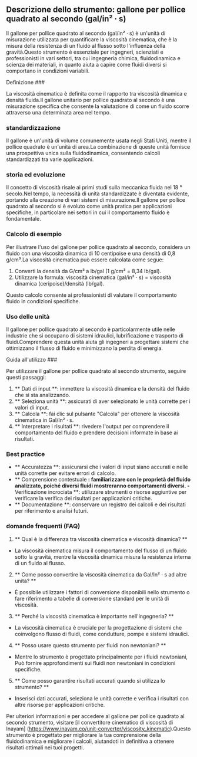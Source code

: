 ## Descrizione dello strumento: gallone per pollice quadrato al secondo (gal/in² · s)

Il gallone per pollice quadrato al secondo (gal/in² · s) è un'unità di misurazione utilizzata per quantificare la viscosità cinematica, che è la misura della resistenza di un fluido al flusso sotto l'influenza della gravità.Questo strumento è essenziale per ingegneri, scienziati e professionisti in vari settori, tra cui ingegneria chimica, fluidodinamica e scienza dei materiali, in quanto aiuta a capire come fluidi diversi si comportano in condizioni variabili.

Definizione ###

La viscosità cinematica è definita come il rapporto tra viscosità dinamica e densità fluida.Il gallone unitario per pollice quadrato al secondo è una misurazione specifica che consente la valutazione di come un fluido scorre attraverso una determinata area nel tempo.

### standardizzazione

Il gallone è un'unità di volume comunemente usata negli Stati Uniti, mentre il pollice quadrato è un'unità di area.La combinazione di queste unità fornisce una prospettiva unica sulla fluidodinamica, consentendo calcoli standardizzati tra varie applicazioni.

### storia ed evoluzione

Il concetto di viscosità risale ai primi studi sulla meccanica fluida nel 18 ° secolo.Nel tempo, la necessità di unità standardizzate è diventata evidente, portando alla creazione di vari sistemi di misurazione.Il gallone per pollice quadrato al secondo si è evoluto come unità pratica per applicazioni specifiche, in particolare nei settori in cui il comportamento fluido è fondamentale.

### Calcolo di esempio

Per illustrare l'uso del gallone per pollice quadrato al secondo, considera un fluido con una viscosità dinamica di 10 centipoise e una densità di 0,8 g/cm³.La viscosità cinematica può essere calcolata come segue:

1. Converti la densità da G/cm³ a ​​lb/gal (1 g/cm³ = 8,34 lb/gal).
2. Utilizzare la formula: viscosità cinematica (gal/in² · s) = viscosità dinamica (ceripoise)/densità (lb/gal).

Questo calcolo consente ai professionisti di valutare il comportamento fluido in condizioni specifiche.

### Uso delle unità

Il gallone per pollice quadrato al secondo è particolarmente utile nelle industrie che si occupano di sistemi idraulici, lubrificazione e trasporto di fluidi.Comprendere questa unità aiuta gli ingegneri a progettare sistemi che ottimizzano il flusso di fluido e minimizzano la perdita di energia.

Guida all'utilizzo ###

Per utilizzare il gallone per pollice quadrato al secondo strumento, seguire questi passaggi:

1. ** Dati di input **: immettere la viscosità dinamica e la densità del fluido che si sta analizzando.
2. ** Seleziona unità **: assicurati di aver selezionato le unità corrette per i valori di input.
3. ** Calcola **: fai clic sul pulsante "Calcola" per ottenere la viscosità cinematica in Gal/In² · s.
4. ** Interpretare i risultati **: rivedere l'output per comprendere il comportamento del fluido e prendere decisioni informate in base ai risultati.

### Best practice

- ** Accuratezza **: assicurarsi che i valori di input siano accurati e nelle unità corrette per evitare errori di calcolo.
- ** Comprensione contestuale **: familiarizzare con le proprietà del fluido analizzato, poiché diversi fluidi mostreranno comportamenti diversi.
-** Verificazione incrociata **: utilizzare strumenti o risorse aggiuntive per verificare la verifica dei risultati per applicazioni critiche.
- ** Documentazione **: conservare un registro dei calcoli e dei risultati per riferimento e analisi futuri.

### domande frequenti (FAQ)

1. ** Qual è la differenza tra viscosità cinematica e viscosità dinamica? **
- La viscosità cinematica misura il comportamento del flusso di un fluido sotto la gravità, mentre la viscosità dinamica misura la resistenza interna di un fluido al flusso.

2. ** Come posso convertire la viscosità cinematica da Gal/In² · s ad altre unità? **
- È possibile utilizzare i fattori di conversione disponibili nello strumento o fare riferimento a tabelle di conversione standard per le unità di viscosità.

3. ** Perché la viscosità cinematica è importante nell'ingegneria? **
- La viscosità cinematica è cruciale per la progettazione di sistemi che coinvolgono flusso di fluidi, come condutture, pompe e sistemi idraulici.

4. ** Posso usare questo strumento per fluidi non newtoniani? **
- Mentre lo strumento è progettato principalmente per i fluidi newtoniani, Può fornire approfondimenti sui fluidi non newtoniani in condizioni specifiche.

5. ** Come posso garantire risultati accurati quando si utilizza lo strumento? **
- Inserisci dati accurati, seleziona le unità corrette e verifica i risultati con altre risorse per applicazioni critiche.

Per ulteriori informazioni e per accedere al gallone per pollice quadrato al secondo strumento, visitare [il convertitore cinematico di viscosità di Inayam] (https://www.inayam.co/unit-converter/viscosity_kinematic).Questo strumento è progettato per migliorare la tua comprensione della fluidodinamica e migliorare i calcoli, aiutandoti in definitiva a ottenere risultati ottimali nei tuoi progetti.